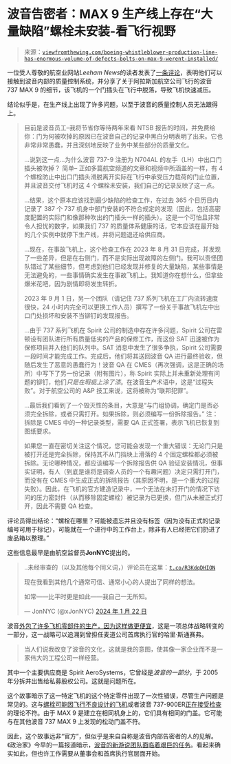 <!--yml

category: 未分类

日期：2024 年 05 月 27 日 15:03:32

-->

# 波音告密者：MAX 9 生产线上存在“大量缺陷”螺栓未安装-看飞行视野

> 来源：[`viewfromthewing.com/boeing-whistleblower-production-line-has-enormous-volume-of-defects-bolts-on-max-9-werent-installed/`](https://viewfromthewing.com/boeing-whistleblower-production-line-has-enormous-volume-of-defects-bolts-on-max-9-werent-installed/)

一位受人尊敬的航空业网站*Leeham News*的读者发表了[一条评论](https://leehamnews.com/2024/01/15/unplanned-removal-installation-inspection-procedure-at-boeing/#comment-509962)，表明他们可以接触到波音内部的质量控制系统，并分享了关于阿拉斯加航空公司飞行的波音 737 MAX 9 的细节，该飞机的一个门插头在飞行中脱落，导致飞机快速减压。

结论似乎是，在生产线上出现了许多问题，以至于波音的质量控制人员无法跟得上。

> 目前是波音员工–我将节省你等待两年来看 NTSB 报告的时间，并免费给你：门为何被吹掉的原因已在波音自己的记录中黑白分明表明了出来。它也非常非常愚蠢，并且深刻地反映了业务中某些部分的质量文化。
> 
> …说到这一点...为什么波音 737-9 注册为 N704AL 的左手（LH）中出口门插头被吹掉？ 简单– 正如多篇航空频道的文章和视频中所涵盖的一样，有 4 个螺栓防止中出口门插头滑脱离开实际在飞行中承受压力载荷的门止位置，并且波音交付飞机时这 4 个螺栓未安装，我们自己的记录反映了这一点。
> 
> …结果，这个原本应该找到最少缺陷的检查工作，在过去 365 个日历日内记录了 387 个 737 机身中部门安装的不符合规定的发现（因此，包括高密度配置的实际门和像那种吹出的门插头一样的插头）。这是一个可怕且非常令人担忧的数字，如果我们 737 的质量体系健康的话，它本应该在最开始的几个实例中就停下生产线，并将问题退还给供应商。
> 
> …现在，在事故飞机上，这个检查工作在 2023 年 8 月 31 日完成，并发现了一些差异，但是在右侧门，而不是实际出现故障的左侧门。我可以责怪团队错过了某些细节，但考虑到他们已经发现并修复的大量缺陷，某些事情是无法避免的，一些事情确实发生在事故飞机上。我知道你在想什么，但拿些爆米花吧，因为剧情即将发生转折。
> 
> 2023 年 9 月 1 日，另一个团队（请记住 737 系列飞机在工厂内流转速度很快，24 小时内完全可以更换工作人员）撰写了一份关于事故飞机左中出口门处损坏和安装不当铆钉的发现报告。
> 
> ...由于 737 系列飞机在 Spirit 公司的制造中存在许多问题，Spirit 公司在雷顿设有团队进行所有质量低劣的产品的保修工作，而这份 SAT 迅速被作为保修项目并入他们的队列中。SAT 消息中发生了很多争执，Spirit 公司需要一段时间才能完成工作。完成后，他们将其送回波音 QA 进行最终验收，但随后发生了恶意的愚蠢行为！波音 QA 在 CMES（再次强调，这是正确的场所）中写下了另一份记录（附有图片），称 Spirit 实际上并未重新处理有问题的铆钉，他们*只是在瑕疵上涂了漆*。在波音生产术语中，这是“过程失败”。对于航空公司的 A&P 技工来说，这将被称为“联邦犯罪”。
> 
> ...最后我们看到了一个毁灭性的条目，大意是“与门组协调，确定门是否必须完全拆除，或者只需打开。如果拆除，则必须编写一份拆除报告。” 注：拆除是 CMES 中的一种记录类型，需要 QA 正式签署，表示飞机已恢复到图纸要求。
> 
> 如果您一直在密切关注这个情况，您可能会发现一个重大错误：无论门只是被打开还是完全拆除，保持其不从门挡块上滑落的 4 个固定螺栓都必须被拆除。无论哪种情况，都应该编写一个拆除报告供 QA 验证安装情况，但事实证明，有人（到底是谁将是调查人员的一个有趣问题）决定只需打开门，而没有在 CMES 中生成正式的拆除报告（其原因不明，是一个重大的过程失败）。因此，在飞机的官方建造记录中，一个无法在未打开门的情况下访问的压力密封件（从而移除固定螺栓）被记录为已更换，但门从未被正式打开，因此不需要 QA 检查。

评论员得出结论：“螺栓在哪里？可能被遗忘并且没有标签（因为没有正式的记录编号可用于标记），可能就在一个进行中的工作台上，除非有人已经把它们扔进了废品箱以整理。”

这些信息最早是由航空监督员**JonNYC**提出的。

> ..未经审查的（以及其他每个同义词，）评论员在这里：[`t.co/R3KdqDHION`](https://t.co/R3KdqDHION)
> 
> 现在我看到其他几个通常可信、通常小心的人提出了同样的想法。
> 
> 如常——比平时更是如此——我自己一无所知。
> 
> — JonNYC (@xJonNYC) [2024 年 1 月 22 日](https://twitter.com/xJonNYC/status/1749461063446241544?ref_src=twsrc%5Etfw)

波音[外包了许多飞机零部件的生产，因为这样做更便宜](https://viewfromthewing.com/boeings-response-to-737-max-crisis-more-inspections-team-reviews-but-is-it-enough/)，这是一项总体战略转变的一部分，这一战略可以追溯到曾担任麦道公司首席执行官的哈里·斯通赛弗。

> 当人们说我改变了波音的文化，这就是我的意图，使其像一家企业而不是一家伟大的工程公司一样经营。

其中一个主要供应商是 Spirit AeroSystems，它曾经是*波音的一部分*，于 2005 年分拆并出售给私募股权公司。这就是问题所在。

这个故事暗示了这一特定飞机的这个特定零件出现了一次性错误，尽管生产问题是常见的。这与[螺栓可能因飞行不良设计的飞机](https://viewfromthewing.com/is-there-a-design-flaw-in-the-boeing-737-max-9/)或者波音 737-900ER[正在接受检查](https://www.bbc.com/news/world-us-canada-68052160)的理论不符。由于 MAX 9 是建立在相同机身上的，它们具有相同的门盖。它可能与在其他波音 737 MAX 9 上发现的松动门盖不符。

因此，这个故事远非“官方”，但似乎是来自自称是波音内部告密者的人的见解。《政治家》今早的一篇报道暗示，[波音的新游说团队面临着艰巨的任务](https://www.politico.com/news/2024/01/22/boeing-lobbying-congress-faa-00136704#:~:text=波音仍然是一个庞大的公司,Patton%20Boggs%20and%20Crossroads%20Strategies.)。看起来确实如此，但也许工作需要从董事会和首席执行官层面开始。
